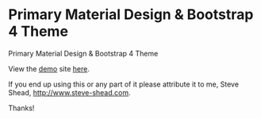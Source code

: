 # Primary Material Design & Bootstrap 4 Theme
Primary Material Design & Bootstrap 4 Theme

View the <a href="https://steveshead.github.io/mdbs4-primary/">demo</a> site <a href="https://steveshead.github.io/mdbs4-primary/">here</a>.

If you end up using this or any part of it please attribute it to me, Steve Shead, http://www.steve-shead.com.

Thanks!
